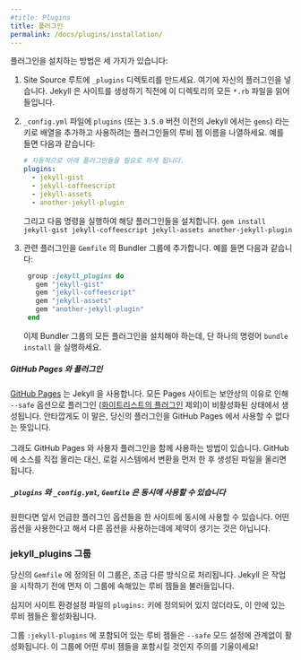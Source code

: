 ```yaml
---
#title: Plugins
title: 플러그인
permalink: /docs/plugins/installation/
---
```


<!--
You have 3 options for installing plugins:
-->
플러그인을 설치하는 방법은 세 가지가 있습니다:

<!--
1. In your site source root, make a `_plugins` directory. Place your plugins
   here. Any file ending in `*.rb` inside this directory will be loaded before
   Jekyll generates your site.

2. In your `_config.yml` file, add a new array with the key `plugins` (or `gems` for Jekyll < `3.5.0`) and the
   values of the gem names of the plugins you'd like to use. An example:

   ```yaml
   # This will require each of these plugins automatically.
   plugins:
     - jekyll-gist
     - jekyll-coffeescript
     - jekyll-assets
     - another-jekyll-plugin
   ```

   Then install your plugins using `gem install jekyll-gist jekyll-coffeescript jekyll-assets another-jekyll-plugin`

3. Add the relevant plugins to a Bundler group in your `Gemfile`. An
   example:

   ```ruby
    group :jekyll_plugins do
      gem "jekyll-gist"
      gem "jekyll-coffeescript"
      gem "jekyll-assets"
      gem "another-jekyll-plugin"
    end
   ```

   Now you need to install all plugins from your Bundler group by running single command `bundle install`.
-->
1. Site Source 루트에 `_plugins` 디렉토리를 만드세요. 여기에 자신의 플러그인을
   넣습니다. Jekyll 은 사이트를 생성하기 직전에 이 디렉토리의 모든 `*.rb` 파일을
   읽어들입니다.

2. `_config.yml` 파일에 `plugins` (또는 `3.5.0` 버전 이전의 Jekyll 에서는 `gems`) 라는 키로 배열을 추가하고
   사용하려는 플러그인들의 루비 젬 이름을 나열하세요. 예를 들면 다음과 같습니다:

   ```yaml
   # 자동적으로 아래 플러그인들을 필요로 하게 됩니다.
   plugins:
     - jekyll-gist
     - jekyll-coffeescript
     - jekyll-assets
     - another-jekyll-plugin
   ```

    그리고 다음 명령을 실행하여 해당 플러그인들을 설치합니다. `gem install jekyll-gist jekyll-coffeescript jekyll-assets another-jekyll-plugin`

3. 관련 플러그인을 `Gemfile` 의 Bundler 그룹에 추가합니다. 예를 들면 다음과
   같습니다:

   ```ruby
    group :jekyll_plugins do
      gem "jekyll-gist"
      gem "jekyll-coffeescript"
      gem "jekyll-assets"
      gem "another-jekyll-plugin"
    end
   ```

   이제 Bundler 그룹의 모든 플러그인을 설치해야 하는데, 단 하나의 명령어 `bundle install` 을 실행하세요.

<div class="note info">
<!--
  <h5>Plugins on GitHub Pages</h5>
  <p>
    <a href="https://pages.github.com/">GitHub Pages</a> is powered by Jekyll.
    All Pages sites are generated using the <code>--safe</code> option
    to disable plugins (with the exception of some
    <a href="https://pages.github.com/versions">whitelisted plugins</a>) for
    security reasons. Unfortunately, this means
    your plugins won’t work if you’re deploying to GitHub Pages.<br><br>
    You can still use GitHub Pages to publish your site, but you’ll need to
    convert the site locally and push the generated static files to your GitHub
    repository instead of the Jekyll source files.
  </p>
-->
  <h5>GitHub Pages 와 플러그인</h5>
  <p>
    <a href="https://pages.github.com/">GitHub Pages</a> 는 Jekyll 을 사용합니다.
    모든 Pages 사이트는 보안상의 이유로 인해 <code>--safe</code> 옵션으로
    플러그인 (<a href="https://pages.github.com/versions">화이트리스트의 플러그인</a>
    제외)이 비활성화된 상태에서 생성됩니다. 안타깝게도
    이 말은, 당신의 플러그인을 GitHub Pages 에서 사용할 수 없다는
    뜻입니다.<br><br>
    그래도 GitHub Pages 와 사용자 플러그인을 함께 사용하는
    방법이 있습니다. GitHub 에 소스를 직접 올리는 대신, 로컬 시스템에서 변환을
    먼저 한 후 생성된 파일을 올리면 됩니다.
  </p>
</div>

<div class="note info">
<!--
  <h5>
    <code>_plugins</code>, <code>_config.yml</code> and <code>Gemfile</code>
    can be used simultaneously
  </h5>
  <p>
    You may use any of the aforementioned plugin options simultaneously in the
    same site if you so choose. Use of one does not restrict the use of the
    others.
  </p>
-->
  <h5>
    <code>_plugins</code> 와 <code>_config.yml</code>, <code>Gemfile</code> 은
    동시에 사용할 수 있습니다
  </h5>
  <p>
    원한다면 앞서 언급한 플러그인 옵션들을 한 사이트에 동시에 사용할 수
    있습니다. 어떤 옵션을 사용한다고 해서 다른 옵션을 사용하는데에 제약이 생기는
    것은 아닙니다.
  </p>
</div>

<!--
### The jekyll_plugins group
-->
### jekyll_plugins 그룹

<!--
Jekyll gives this particular group of gems in your `Gemfile` a different
treatment. Any gem included in this group is loaded before Jekyll starts
processing the rest of your source directory.
-->
당신의 `Gemfile` 에 정의된 이 그룹은, 조금 다른 방식으로 처리됩니다.
Jekyll 은 작업을 시작하기 전에 먼저 이 그룹에 속해있는 루비 젬들을
불러들입니다.

<!--
A gem included here will be activated even if its not explicitly listed under
the `plugins:` key in your site's config file.
-->
심지어 사이트 환경설정 파일의 `plugins:` 키에 정의되어 있지 않더라도, 이
안에 있는 루비 젬들은 활성화됩니다.

<div class="note warning">
  <p>
<!--
    Gems included in the <code>:jekyll-plugins</code> group are activated
    regardless of the <code>--safe</code> mode setting. Be aware of what
    gems are included under this group!
-->
    그룹 <code>:jekyll-plugins</code> 에 포함되어 있는 루비 젬들은
    <code>--safe</code> 모드 설정에 관계없이 활성화됩니다. 이 그룹에
    어떤 루비 젬들을 포함시킬 것인지 주의를 기울이세요!
  </p>
</div>
